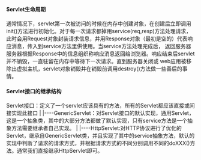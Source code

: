 #### Servlet生命周期

通常情况下，servlet第一次被访问的时候在内存中创建对象，在创建后立即调用init()方法进行初始化。对于每一次请求都掉用service(req,resp)方法处理请求，
此时会用Request对象封装请求信息，并用Response对象（最初是空的）代表响应消息，传入到service方法里供使用。当service方法处理完成后，
返回服务器服务器根据Response中的信息组织称响应消息返回给浏览器。响应结束后servlet并不销毁，一直驻留在内存中等待下一次请求。直到服务器关闭或
web应用被移除出虚拟主机，servlet对象销毁并在销毁前调用destroy()方法做一些善后的事情。

#### Servlet接口的继承结构

Servlet接口：定义了一个servlet应该具有的方法，所有的Servlet都应该直接或间接实现此接口
			|
			|----GenericServlet：对Servlet接口的默认实现，通用Servlet，这是一个抽象类，其中的大部分方法都做了默认实现，只有service方法是一个抽象方法需要继承者自己实现。
						|
						|----HttpServlet:对HTTP协议进行了优化的Servlet，继承自GenericServlet类，并且实现了其中的service抽象方法，默认的实现中判断了请求的请求方式，并根据请求方式的不同分别调用不同的doXXX()方法。通常我们直接继承HttpServlet即可。
